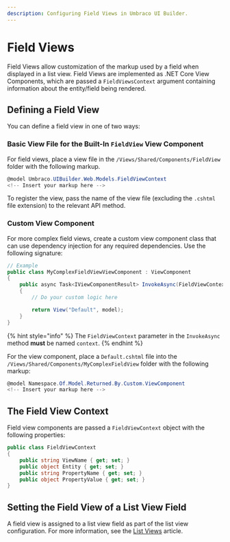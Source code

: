 ```yaml
---
description: Configuring Field Views in Umbraco UI Builder.
---
```


# Field Views

Field Views allow customization of the markup used by a field when displayed in a list view. Field Views are implemented as .NET Core View Components, which are passed a `FieldViewsContext` argument containing information about the entity/field being rendered.

## Defining a Field View

You can define a field view in one of two ways:

### Basic View File for the Built-In `FieldView` View Component

For field views, place a view file in the `/Views/Shared/Components/FieldView` folder with the following markup.

````csharp
@model Umbraco.UIBuilder.Web.Models.FieldViewContext
<!-- Insert your markup here -->
````

To register the view, pass the name of the view file (excluding the `.cshtml` file extension) to the relevant API method.

### Custom View Component

For more complex field views, create a custom view component class that can use dependency injection for any required dependencies. Use the following signature:

````csharp
// Example
public class MyComplexFieldViewViewComponent : ViewComponent
{
    public async Task<IViewComponentResult> InvokeAsync(FieldViewContext context)
    {
        // Do your custom logic here

        return View("Default", model);
    }
}
````

{% hint style="info" %}
The `FieldViewContext` parameter in the `InvokeAsync` method **must** be named `context`.
{% endhint %}

For the view component, place a `Default.cshtml` file into the `/Views/Shared/Components/MyComplexFieldView` folder with the following markup:

````csharp
@model Namespace.Of.Model.Returned.By.Custom.ViewComponent
<!-- Insert your markup here -->
````

## The Field View Context

Field view components are passed a `FieldViewContext` object with the following properties:

````csharp
public class FieldViewContext
{
    public string ViewName { get; set; }
    public object Entity { get; set; }
    public string PropertyName { get; set; }
    public object PropertyValue { get; set; }
}
````

## Setting the Field View of a List View Field

A field view is assigned to a list view field as part of the list view configuration. For more information, see the [List Views](list-views.md#setting-the-view-of-a-field) article.
